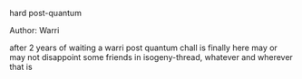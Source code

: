 hard post-quantum

Author: Warri

after 2 years of waiting a warri post quantum chall is finally here
may or may not disappoint some friends in isogeny-thread, whatever and wherever that is
